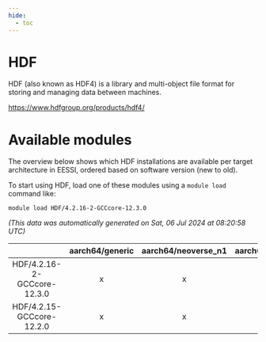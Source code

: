 ```yaml
---
hide:
  - toc
---
```


HDF
===


HDF (also known as HDF4) is a library and multi-object file format for storing and managing data between machines.

https://www.hdfgroup.org/products/hdf4/
# Available modules


The overview below shows which HDF installations are available per target architecture in EESSI, ordered based on software version (new to old).

To start using HDF, load one of these modules using a `module load` command like:

```shell
module load HDF/4.2.16-2-GCCcore-12.3.0
```

*(This data was automatically generated on Sat, 06 Jul 2024 at 08:20:58 UTC)*  

| |aarch64/generic|aarch64/neoverse_n1|aarch64/neoverse_v1|x86_64/generic|x86_64/amd/zen2|x86_64/amd/zen3|x86_64/intel/haswell|x86_64/intel/skylake_avx512|
| :---: | :---: | :---: | :---: | :---: | :---: | :---: | :---: | :---: |
|HDF/4.2.16-2-GCCcore-12.3.0|x|x|x|x|x|x|x|x|
|HDF/4.2.15-GCCcore-12.2.0|x|x|x|x|x|x|x|x|
